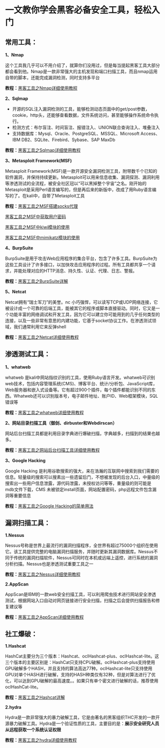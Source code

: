 # 一文教你学会黑客必备安全工具，轻松入门



## **常用工具：**

**1、Nmap**

这个工具我几乎可以不用介绍了，就算你们没用过，但是每当提起黑客工具大部分都会看到他。Nmap是一款非常强大的主机发现和端口扫描工具，而且nmap运用自带的脚本，还能完成漏洞检测，同时支持多平台

**教程：**[黑客工具之Nmap详细使用教程](https://zhuanlan.zhihu.com/p/395344698)

**2、Sqlmap**

- 开源的SQL注入漏洞检测的工具，能够检测动态页面中的get/post参数，cookie，http头，还能够查看数据，文件系统访问，甚至能够操作系统命令执行。
- 检测方式：布尔盲注、时间盲注、报错注入、UNION联合查询注入、堆叠注入
- 支持数据库：Mysql、Oracle、PostgreSQL、MSSQL、Microsoft Access、IBM DB2、SQLite、Firebird、Sybase、SAP MaxDb

**教程：**[黑客工具之Sqlmap详细使用教程](https://zhuanlan.zhihu.com/p/394955217)

**3、Metasploit Framework(MSF)**

Metasploit Framework(MSF)是一款开源安全漏洞检测工具，附带数千个已知的软件漏洞，并保持持续更新。Metasploit可以用来信息收集、漏洞探测、漏洞利用等渗透测试的全流程，被安全社区冠以“可以黑掉整个宇宙”之名。刚开始的Metasploit是采用Perl语言编写的，但是再后来的新版中，改成了用Ruby语言编写的了。在kali中，自带了Metasploit工具

**教程：**[黑客工具之MSF搭建socks代理](https://zhuanlan.zhihu.com/p/399406841)

[黑客工具之MSF中获取用户密码](https://zhuanlan.zhihu.com/p/399413708)

[黑客工具之MSF中kiwi模块的使用](https://zhuanlan.zhihu.com/p/399425862)

[黑客工具之MSF中mimikatz模块的使用](https://zhuanlan.zhihu.com/p/401107953)

**4、BurpSuite**

BurpSuite是用于攻击Web应用程序的集合平台，包含了许多工具。BurpSuite为这些工具设计了许多接口，以加快攻击应用程序的过程。所有工具都共享一个请求，并能处理对应的HTTP消息、持久性、认证、代理、日志、警报。

**教程：**[黑客工具之BurpSuite详解](https://zhuanlan.zhihu.com/p/401134233)

**5、Netcat**

Netcat拥有“瑞士军刀”的美誉。nc 小巧强悍，可以读写TCP或UDP网络连接，它被设计成一个可靠的后端工具，能被其它的程序或脚本直接驱动。同时，它又是一个功能丰富的网络调试和开发工具，因为它可以建立你可能用到的几乎任何类型的连接，以及一些非常有意思的内建功能，它基于socket协议工作。在渗透测试领域，我们通常利用它来反弹shell

**教程：**[黑客工具之Netcat详细使用教程](https://zhuanlan.zhihu.com/p/397058259)

## 渗透测试工具：

**1、whatweb**

whatweb 是kali中网站指纹识别的工具，使用Ruby语言开发。whatweb可识别web技术，包括内容管理系统(CMS)、博客平台、统计/分析包、JavaScript库，Web服务器和嵌入式设备等。它有超过900个插件，每个插件都能识别不同的东西。Whatweb还可以识别版本号，电子邮件地址、账户ID、Web框架模块，SQL错误等

**教程：**[黑客工具之whatweb详细使用教程](https://zhuanlan.zhihu.com/p/396345123)

**2、网站目录扫描工具（御剑、dirbuster和Webdirscan）**

网站后台扫描工具都是利用目录字典进行爆破扫描，字典越多，扫描到的结果也越多。

**教程：**[黑客工具之网站后台扫描工具详细使用教程](https://zhuanlan.zhihu.com/p/395689804)

**3、Google Hacking**

Google Hacking 是利用谷歌搜索的强大，来在浩瀚的互联网中搜索到我们需要的信息。轻量级的搜索可以搜素出一些遗留后门，不想被发现的后台入口，中量级的搜索出一些用户信息泄露，源代码泄露，未授权访问等等，重量级的则可能是mdb文件下载，CMS 未被锁定install页面，网站配置密码，php远程文件包含漏洞等重要信息

**教程：**[黑客工具之Google Hacking的简单用法](https://zhuanlan.zhihu.com/p/400365865)

## 漏洞扫描工具：

**1.Nessus**

Nessus号称是世界上最流行的漏洞扫描程序，全世界有超过75000个组织在使用它。该工具提供完整的电脑漏洞扫描服务，并随时更新其漏洞数据库。Nessus不同于传统的漏洞扫描软件，Nessus可同时在本机或远端上遥控，进行系统的漏洞分析扫描。Nessus也是渗透测试重要工具之一

**教程：**[黑客工具之Nessus详细使用教程](https://zhuanlan.zhihu.com/p/395459622)

**2.AppScan**

AppScan是IBM的一款web安全扫描工具，可以利用爬虫技术进行网站安全渗透测试，根据网站入口自动对网页链接进行安全扫描，扫描之后会提供扫描报告和修复建议等

**教程：**[黑客工具之AppScan详细使用教程](https://zhuanlan.zhihu.com/p/396532847)

## **社工爆破：**

**1.Hashcat**

HashCat主要分为三个版本：Hashcat、oclHashcat-plus、oclHashcat-lite。这三个版本的主要区别是：HashCat只支持CPU破解。oclHashcat-plus支持使用GPU破解多个HASH，并且支持的算法高达77种。oclHashcat-lite只支持使用GPU对单个HASH进行破解，支持的HASH种类仅有32种，但是对算法进行了优化，可以达到GPU破解的最高速度。。如果只有单个密文进行破解的话，推荐使用oclHashCat-lite。

**教程：**[黑客工具之Hashcat详解](https://zhuanlan.zhihu.com/p/401363280)

**2.hydra**

Hydra是一款非常强大的暴力破解工具，它是由著名的黑客组织THC开发的一款开源暴力破解工具。Hydra是一个验证性质的工具，主要目的是：**展示安全研究人员从远程获取一个系统认证权限**

**教程：**[黑客工具之hydra详细使用教程](https://zhuanlan.zhihu.com/p/397779150)